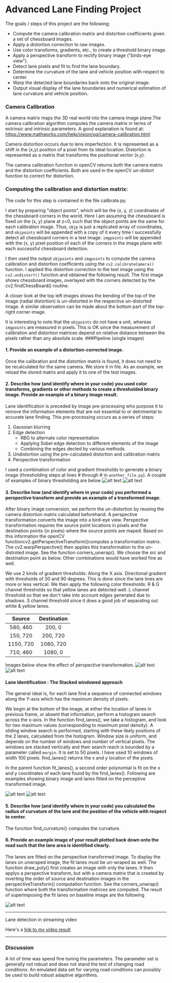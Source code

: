
# Advanced Lane Finding Project

The goals / steps of this project are the following:

* Compute the camera calibration matrix and distortion coefficients given a set of chessboard images.
* Apply a distortion correction to raw images.
* Use color transforms, gradients, etc., to create a threshold binary image.
* Apply a perspective transform to rectify binary image ("birds-eye view").
* Detect lane pixels and fit to find the lane boundary.
* Determine the curvature of the lane and vehicle position with respect to center.
* Warp the detected lane boundaries back onto the original image.
* Output visual display of the lane boundaries and numerical estimation of lane curvature and vehicle position.

[//]: # (Image References)

[image1]: ./images/chess_board_corners.png "Undistorted"
[image1a]: ./images/undist.png "Undistorted"
[image2]: ./test_images/test1.jpg "Road Transformed"
[image_bin_thresh_1]:./images/figure_1.png "Binary1"
[image_bin_thresh_2]:./images/figure_2.png "Binary2"
[image_pers_1]:./images/figure_4.png "Perpective wrap"
[image_pers_2]:./images/figure_5.png "Perpective wrap"

[image_fit_1]:./images/figure_3-1.png "Fit lanes"
[image_fit_2]:./images/figure_4-1.png "Fit Lanes"
[image_superimp]:./images/figure_10.png "Fit Lanes"


### Camera Calibration
A camera matrix maps the 3D real world into the camera image plane.The camera calibration algorithm computes the camera matrix in terms of extrinsic and intrinsic parameters. A good explanation is found at: https://www.mathworks.com/help/vision/ug/camera-calibration.html

Camera distortion occurs due to lens imperfection. It is represented as a shift in the (x,y) position of a
pixel from its ideal location. Distortion is represented as a matrix that transforms the positional vector (x,y). 

The camera calibration function in openCV returns both the camera matrix and the distortion coefficients.
Both are used in the openCV un-distort function to correct for distortion.

### Computing the calibration and distortion matrix:

The code for this step is contained in the file calibrate.py. 

I start by preparing "object points", which will be the (x, y, z) coordinates of the chessboard corners in the world. Here I am assuming the chessboard is fixed on the (x, y) plane at z=0, such that the object points are the same for each calibration image.  Thus, `objp` is just a replicated array of coordinates, and `objpoints` will be appended with a copy of it every time I successfully detect all chessboard corners in a test image.  `imgpoints` will be appended with the (x, y) pixel position of each of the corners in the image plane with each successful chessboard detection.  

I then used the output `objpoints` and `imgpoints` to compute the camera calibration and distortion coefficients using the `cv2.calibrateCamera()` function.  I applied this distortion correction to the test image using the `cv2.undistort()` function and obtained the following result. The first image shows chessboard images, overlayed with the corners detected by the cv2.findChessBoard() routine. 


A closer look at the top left images shows the bending of the top of the image (radial distortion) is un-distorted in the respective un-distorted image. A similar observation can be made about the bottom part of the top-right corner image.

It is interesting to note that the `objpoints` do not have a unit, whereas `imgpoints` are measured in pixels. This is OK since the measurement of calibration and distortion matrices depend on relative distance between the pixels rather than any absolute scale.
###Pipeline (single images)

#### 1. Provide an example of a distortion-corrected image.
Once the calibration and the distortion matrix is found, it does not need to be recalculated for the same camera. We store it in file. As an example, we reload the stored matrix and apply it to one of the test images. 


#### 2. Describe how (and identify where in your code) you used color transforms, gradients or other methods to create a thresholded binary image.  Provide an example of a binary image result.
Lane identification is preceded by image pre-processing who purpose it to remove the information elements that are not essential to or detrimental to accurate lane finding. This pre-processing occurs as a series of steps:

1. Gaussian blurring
2. Edge detection
	* RBG to alternate color representation
	* Applying Sobel edge detection to different elements of the image
	* Combining the edges dected by various methods
4.  Undistortion using the pre-calculated distortion and calibration matrix 
5.  Perspective transformation
     

I used a combination of color and gradient thresholds to generate a binary image (thresholding steps at lines # through # in `another_file.py`).  A couple of examples of binary thresholding are below
![alt text][image_bin_thresh_1]
![alt text][image_bin_thresh_2]

#### 3. Describe how (and identify where in your code) you performed a perspective transform and provide an example of a transformed image.

After binary image conversion, we perform the un-distortion by reusing the camera distortion matrix calculated beforehand. A perspective transformation converts the image into a bird-eye view. Perspective transformation requires the source point locations in pixels and the destination points (in pixels) where the source points are maped. Based on this information the openCV functioncv2.getPerspectiveTransform()computes a transformation matrix. The cv2.warpPerspective() then applies this transformation to the un-distroted image. See the function corners_unwrap(). 
We choose the src and destination  point as below. Other combinations would have worked fine as well.

We use 2 kinds of gradient thresholds:
Along the X axis.
Directional gradient with thresholds of 30 and 90 degrees.
This is done since the lane lines are more or less vertical.
We then apply the following color thresholds:
R & G channel thresholds so that yellow lanes are detected well.
L channel threshold so that we don't take into account edges generated due to shadows.
S channel threshold since it does a good job of separating out white & yellow lanes.

| Source        | Destination   | 
|:-------------:|:-------------:| 
| 580, 460      | 200, 0        | 
| 150, 720      | 200, 720      |
| 1150, 720     | 1080, 720      |
| 710, 460      | 1080, 0        |

Images below show the effect of perspective transformation.
![alt text][image_pers_1]
![alt text][image_pers_2]

#### Lane Identification : The Stacked windowed approach
The general ideal is, for each lane find a sequence of connected windows along the Y-axis which has the maximum density of pixels. 

We begin at the bottom of the image, at either the location of lanes in previous frame, or absent that information, perform a histogram search across the x-axis. In the function find_lanes(), we take a histogram, and look for two maximum values (corresponding to maximum pixel density). 
A sliding window search is performed, starting with these likely positions of the 2 lanes, calculated from the histogram. Window size is uniform, and depends on the number of windows and number of vertical pixels. The windows are stacked vertically and their search reach is bounded by a parameter called `margin`. It is set to 50 pixels. I have used 10 windows of width 100 pixels.
find_lanes() returns the x and y location of the pixels.

In the parent function fit_lanes(), a second order polynomial is fit on the x and y coordinates of each lane found by the find_lanes(). Following are examples showing binary image and lanes fitted on the perceptive transformed image. 

![alt text][image_fit_1]
![alt text][image_fit_2]

#### 5. Describe how (and identify where in your code) you calculated the radius of curvature of the lane and the position of the vehicle with respect to center.

The function find_curvature() computes the curvature.

#### 6. Provide an example image of your result plotted back down onto the road such that the lane area is identified clearly.
The lanes are fitted on the perspective transformed image. To display the lanes on unwraped image, the fit lanes must be un-wraped as well. The function draw_poly() first creates an image with only the lanes. It then applys a perspective transform, but with a camera matrix that is created by inverting the order of source and destination images in the perspectiveTransform() computation function. See the corners_unwrap() function where both the transformation matrices are computed.
The result of superimposing the fit lanes on baseline image are the following 

![alt text][image_superimp]

---

Lane detection in streaming video

Here's a [link to my video result](./project_video.mp4)

---

### Discussion

A lot of time was spend fine tuning the parameters. The parameter set is generally not robust and does not stand the test of changing road conditions. An emulated data set for varying road conditions can possibly be used to build robust adaptive algorithms.
  
